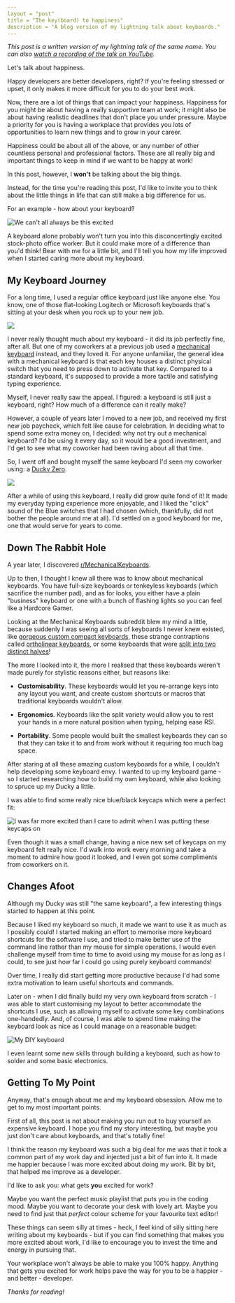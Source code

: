 ```yaml
---
layout = "post"
title = "The key(board) to happiness"
description = "A blog version of my lightning talk about keyboards."
---
```


*This post is a written version of my lightning talk of the same name. You can also [watch a recording of the talk on YouTube](https://youtu.be/9iKCUqLqCl8?t=580).*

Let's talk about happiness.

Happy developers are better developers, right? If you're feeling stressed or upset, it only makes it more difficult for you to do your best work.

Now, there are a lot of things that can impact your happiness. Happiness for you might be about having a really supportive team at work; it might also be about having realistic deadlines that don't place you under pressure. Maybe a priority for you is having a workplace that provides you lots of opportunities to learn new things and to grow in your career.

Happiness could be about all of the above, or any number of other countless personal and professional factors. These are all really big and important things to keep in mind if we want to be happy at work!

In this post, however, I **won't** be talking about the big things.

Instead, for the time you're reading this post, I'd like to invite you to think about the little things in life that can still make a big difference for us.

For an example - how about your keyboard?

![We can't all always be this excited](/assets/images/happiness/stock-photo.png)

A keyboard alone probably won't turn you into this disconcertingly excited stock-photo office worker. But it could make more of a difference than you'd think! Bear with me for a little bit, and I'll tell you how my life improved when I started caring more about my keyboard.

## My Keyboard Journey

For a long time, I used a regular office keyboard just like anyone else. You know, one of those flat-looking Logitech or Microsoft keyboards that's sitting at your desk when you rock up to your new job.

![](/assets/images/happiness/old-keyboard.png)

I never really thought much about my keyboard - it did its job perfectly fine, after all. But one of my coworkers at a previous job used a [mechanical keyboard](https://mechanicalkeyboards.com/define_mechanical_keyboard.php) instead, and they loved it. For anyone unfamiliar, the general idea with a mechanical keyboard is that each key houses a distinct physical switch that you need to press down to activate that key. Compared to a standard keyboard, it's supposed to provide a more tactile and satisfying typing experience.

Myself, I never really saw the appeal. I figured: a keyboard is still just a keyboard, right? How much of a difference can it really make?

However, a couple of years later I moved to a new job, and received my first new job paycheck, which felt like cause for celebration. In deciding what to spend some extra money on, I decided: why not try out a mechanical keyboard? I'd be using it every day, so it would be a good investment, and I'd get to see what my coworker had been raving about all that time.

So, I went off and bought myself the same keyboard I'd seen my coworker using: a [Ducky Zero](https://www.duckychannel.com.tw/en/ZERO_DK2108.html).

![](/assets/images/happiness/ducky-zero.png)

After a while of using this keyboard, I really did grow quite fond of it! It made my everyday typing experience more enjoyable, and I liked the "click" sound of the Blue switches that I had chosen (which, thankfully, did not bother the people around me at all). I'd settled on a good keyboard for me, one that would serve for years to come.

## Down The Rabbit Hole

A year later, I discovered [r/MechanicalKeyboards](https://www.reddit.com/r/MechanicalKeyboards/).

Up to then, I thought I knew all there was to know about mechanical keyboards. You have full-size keyboards or tenkeyless keyboards (which sacrifice the number pad), and as for looks, you either have a plain "business" keyboard or one with a bunch of flashing lights so you can feel like a Hardcore Gamer.

Looking at the Mechanical Keyboards subreddit blew my mind a little, because suddenly I was seeing all sorts of keyboards I never knew existed, like [gorgeous custom compact keyboards,](http://i.imgur.com/vol0XvC.jpg) these strange contraptions called [ortholinear keyboards](https://www.reddit.com/r/MechanicalKeyboards/comments/6h86lm/terminally_ortholinear/), or some keyboards that were [split into two distinct halves](https://ergodox-ez.com/)!

The more I looked into it, the more I realised that these keyboards weren't made purely for stylistic reasons either, but reasons like:

* **Customisability**. These keyboards would let you re-arrange keys into any layout you want, and create custom shortcuts or macros that traditional keyboards wouldn't allow.

* **Ergonomics**. Keyboards like the split variety would allow you to rest your hands in a more natural position when typing, helping ease RSI.

* **Portability**. Some people would built the smallest keyboards they can so that they can take it to and from work without it requiring too much bag space.

After staring at all these amazing custom keyboards for a while, I couldn't help developing some keyboard envy. I wanted to up my keyboard game - so I started researching how to build my own keyboard, while also looking to spruce up my Ducky a little.

I was able to find some really nice blue/black keycaps which were a perfect fit:

![I was far more excited than I care to admit when I was putting these keycaps on](/assets/images/happiness/new-keycaps.png)

Even though it was a small change, having a nice new set of keycaps on my keyboard felt really nice. I'd walk into work every morning and take a moment to admire how good it looked, and I even got some compliments from coworkers on it.

## Changes Afoot

Although my Ducky was still "the same keyboard", a few interesting things started to happen at this point.

Because I liked my keyboard so much, it made we want to use it as much as I possibly could! I started making an effort to memorise more keyboard shortcuts for the software I use, and tried to make better use of the command line rather than my mouse for simple operations. I would even challenge myself from time to time to avoid using my mouse for as long as I could, to see just how far I could go using purely keyboard commands!

Over time, I really did start getting more productive because I'd had some extra motivation to learn useful shortcuts and commands.

Later on - when I did finally build my very own keyboard from scratch - I was able to start customising my layout to better accommodate the shortcuts I use, such as allowing myself to activate some key combinations one-handedly. And, of course, I was able to spend time making the keyboard look as nice as I could manage on a reasonable budget:

![My DIY keyboard](/assets/images/happiness/dz60.png)

I even learnt some new skills through building a keyboard, such as how to solder and some basic electronics.

## Getting To My Point

Anyway, that's enough about me and my keyboard obsession. Allow me to get to my most important points.

First of all, this post is not about making you run out to buy yourself an expensive keyboard. I hope you find my story interesting, but maybe you just don't care about keyboards, and that's totally fine!

I think the reason my keyboard was such a big deal for me was that it took a common part of my work day and injected just a bit of fun into it. It made me happier because I was more excited about doing my work. Bit by bit, that helped me improve as a developer.

I'd like to ask you: what gets **you** excited for work?

Maybe you want the perfect music playlist that puts you in the coding mood. Maybe you want to decorate your desk with lovely art. Maybe you need to find just that *perfect* colour scheme for your favourite text editor!

These things can seem silly at times - heck, I feel kind of silly sitting here writing about my keyboards - but if you can find something that makes you more excited about work, I'd like to encourage you to invest the time and energy in pursuing that.

Your workplace won't always be able to make you 100% happy. Anything that gets you excited for work helps pave the way for you to be a happier - and better - developer.

*Thanks for reading!*
